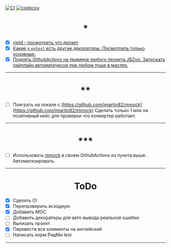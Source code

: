 [![CI](https://github.com/AE563/PyTest-CI/actions/workflows/ci.yml/badge.svg)](https://github.com/AE563/PyTest-CI/actions/workflows/ci.yml)
[![codecov](https://codecov.io/gh/AE563/PyTest-CI/branch/main/graph/badge.svg?token=6WH63OWSW2)](https://codecov.io/gh/AE563/PyTest-CI)

<h1 align="center">*</h1>

- [x] [yield - посмотреть что делает](notes/notes_yield.md)
- [x] [Какие у `pytest` есть другие декораторы. Посмотреть только основные.](notes/notes_@pytest.md)
- [x] [Поднять GithubActions на примере любого проекта JBZoo. Запускать пайплайн автоматически при любом пуше в мастер.](https://github.com/AE563/PyTest-CI/actions/workflows/ci.yml)
____


<h1 align="center">**</h1>

- [ ] Поиграть на локале с [https://github.com/jmartin82/mmock](https://github.com/jmartin82/mmock) Сделать только 1 мок на позитивный кейс для проверки что конвертер работает.
____


<h1 align="center">***</h1>

- [ ] Использовать [mmock](https://github.com/jmartin82/mmock) в своем GithubActions из пункта выше. Автоматизировать.
____

<h1 align="center">ToDo</h1>

- [x] Сделать CI
- [x] Перепроверить исходную
- [x] Добавить МОС
- [ ] Добавить декораторы для авто вывода реальной ошибки
- [ ] Вылизать проект
- [x] Перевести все комменты на английский
- [ ] Написать норм РидМи
test
____
